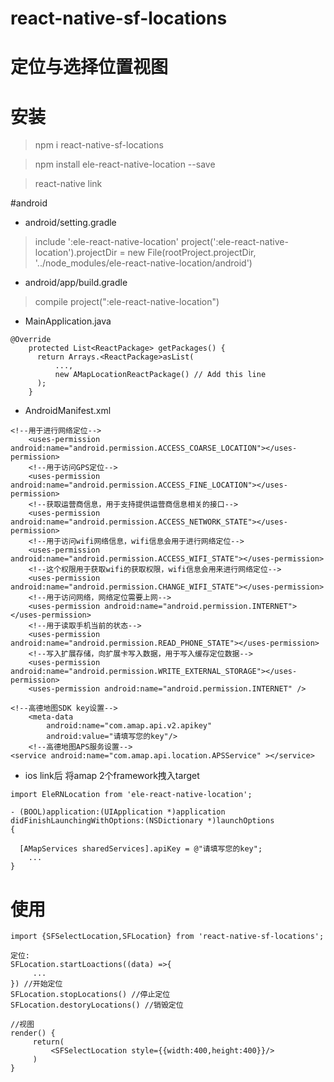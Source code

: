 # react-native-sf-locations

# 定位与选择位置视图

# 安装
> npm i react-native-sf-locations  

> npm install ele-react-native-location --save  

> react-native link 

#android
* android/setting.gradle
> include ':ele-react-native-location' project(':ele-react-native-location').projectDir = new File(rootProject.projectDir, '../node_modules/ele-react-native-location/android')  
* android/app/build.gradle  
> compile project(":ele-react-native-location")  
* MainApplication.java  
```
@Override
    protected List<ReactPackage> getPackages() {
      return Arrays.<ReactPackage>asList(
          ...,
          new AMapLocationReactPackage() // Add this line
      );
    }
```  
* AndroidManifest.xml  
```
<!--用于进行网络定位-->
    <uses-permission android:name="android.permission.ACCESS_COARSE_LOCATION"></uses-permission>
    <!--用于访问GPS定位-->
    <uses-permission android:name="android.permission.ACCESS_FINE_LOCATION"></uses-permission>
    <!--获取运营商信息，用于支持提供运营商信息相关的接口-->
    <uses-permission android:name="android.permission.ACCESS_NETWORK_STATE"></uses-permission>
    <!--用于访问wifi网络信息，wifi信息会用于进行网络定位-->
    <uses-permission android:name="android.permission.ACCESS_WIFI_STATE"></uses-permission>
    <!--这个权限用于获取wifi的获取权限，wifi信息会用来进行网络定位-->
    <uses-permission android:name="android.permission.CHANGE_WIFI_STATE"></uses-permission>
    <!--用于访问网络，网络定位需要上网-->
    <uses-permission android:name="android.permission.INTERNET"></uses-permission>
    <!--用于读取手机当前的状态-->
    <uses-permission android:name="android.permission.READ_PHONE_STATE"></uses-permission>
    <!--写入扩展存储，向扩展卡写入数据，用于写入缓存定位数据-->
    <uses-permission android:name="android.permission.WRITE_EXTERNAL_STORAGE"></uses-permission>
    <uses-permission android:name="android.permission.INTERNET" />
```

```
<!--高德地图SDK key设置-->
    <meta-data
        android:name="com.amap.api.v2.apikey"
        android:value="请填写您的key"/>
    <!--高德地图APS服务设置-->
<service android:name="com.amap.api.location.APSService" ></service>

```
* ios 
link后 将amap 2个framework拽入target

```
import EleRNLocation from 'ele-react-native-location';

- (BOOL)application:(UIApplication *)application didFinishLaunchingWithOptions:(NSDictionary *)launchOptions
{

  [AMapServices sharedServices].apiKey = @"请填写您的key";
    ...
}
```


# 使用
```
import {SFSelectLocation,SFLocation} from 'react-native-sf-locations';

定位: 
SFLocation.startLoactions((data) =>{
     ...
}) //开始定位
SFLocation.stopLocations() //停止定位
SFLocation.destoryLocations() //销毁定位

//视图
render() {  
     return(
         <SFSelectLocation style={{width:400,height:400}}/>
     )
}

```

